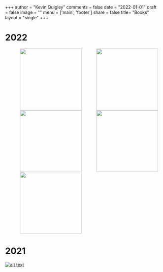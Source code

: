 +++
author = "Kevin Quigley"
comments = false
date = "2022-01-01"
draft = false
image = ""
menu = ['main', 'footer']
share = false
title= "Books"
layout = "single"
+++

# 2022

<div style="display: flex; flex-direction: row; flex-flow: wrap;">
<a href="https://www.amazon.com/Breath-New-Science-Lost-Art/dp/0735213615">
<img src="https://images-na.ssl-images-amazon.com/images/I/413cAh3xCfL._SY291_BO1,204,203,200_QL40_FMwebp_.jpg" width="200" style="margin-left: 3rem;">
</img>
</a>
<a href="https://www.amazon.com/Four-Thousand-Weeks-Management-Mortals-ebook/dp/B08FGV64B1/ref=sr_1_1?keywords=four+thousand+weeks&qid=1654432901&sprefix=four+thousand+%2Caps%2C65&sr=8-1">
<img src="https://m.media-amazon.com/images/I/41uw2Gp4x4L._SY346_.jpg" width="200" style="margin-left: 3rem;">
</img>
</a>
<a href="https://www.amazon.com/Wanting-Power-Mimetic-Desire-Everyday-ebook/dp/B08FZ8QTP4/ref=sr_1_1?crid=EHNUX9OF8MBI&keywords=wanting&qid=1654432978&sprefix=wanting%2Caps%2C117&sr=8-1">
<img src="https://m.media-amazon.com/images/I/51Wl3BdpRFL._SY346_.jpg" width="200" style="margin-left: 3rem;">
</img>
</a>
<a href="https://www.amazon.com/Jaws-Hidden-Epidemic-Sandra-Kahn-ebook/dp/B07B8S1P26/ref=sr_1_4?crid=2DWBZH4HCYFCH&keywords=jaws+book&qid=1654433047&sprefix=jaws+book%2Caps%2C66&sr=8-4">
<img src="https://m.media-amazon.com/images/I/41KfI+t2SoL.jpg" width="200" style="margin-left: 3rem;">
</img>
</a>
<a href="https://www.amazon.com/Oxygen-Advantage-Scientifically-Breathing-Techniques-ebook/dp/B00RLU286G/ref=sr_1_1?keywords=oxygen+advantage&qid=1654433102&sprefix=oxygen+adva%2Caps%2C68&sr=8-1">
<img src="https://m.media-amazon.com/images/I/41lIfyvZQsL.jpg" width="200" style="margin-left: 3rem;" >
</img>
</a>
</div>

# 2021

[![alt text](https://images-na.ssl-images-amazon.com/images/I/413cAh3xCfL._SY291_BO1,204,203,200_QL40_FMwebp_.jpg)](https://www.amazon.com/Breath-New-Science-Lost-Art/dp/0735213615)